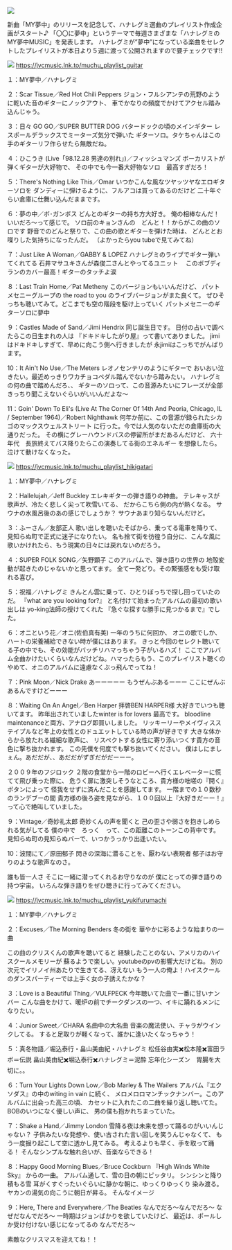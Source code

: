![](https://i0.wp.com/hanaregumi.mond.jp/wp/wp-content/uploads/2023/12/%E3%83%A1%E3%82%A4%E3%83%B3%E3%83%90%E3%83%8A%E3%83%BC%E6%9C%80%E7%B5%82%E7%A8%BF.jpeg?w=600)

新曲「MY夢中」のリリースを記念して、ハナレグミ選曲のプレイリスト作成企画がスタート♪
「〇〇に夢中」というテーマで毎週さまざまな「ハナレグミのMY夢中MUSIC」を発表します。
ハナレグミが”夢中”になっている楽曲をセレクトしたプレイリストが本日より５週に渡って公開されますので要チェックです!!

![](https://i0.wp.com/www.hanaregumi.jp/playlist_CP/img/title_20231201.png?w=600)
https://jvcmusic.lnk.to/muchu_playlist_guitar

１：MY夢中／ハナレグミ

２：Scar Tissue／Red Hot Chili Peppers
ジョン・フルシアンテの荒野のように乾いた音のギターにノックアウト、
車でかなりの頻度でかけてアクセル踏み込んじゃう。

３：日々 GO GO／SUPER BUTTER DOG
バタードックの頃のメインギター
レスポールデラックスでミーターズ気分で弾いた
ギターソロ。タケちゃんはこの手のギターリフ作らせたら無敵だね。

４：ひこうき (Live「98.12.28 男達の別れ」)／フィッシュマンズ
ボーカリストが弾くギターが大好物で、
その中でも今一番大好物なソロ　最高すぎだろ！

５：There's Nothing Like This／Omar
いつかこんな風なツヤッツヤなエロギターソロを
ダンディーに弾けるように、フルアコは買ってあるのだけど
二十年ぐらい倉庫に仕舞い込んだままです。

６：夢の中／ボ･ガンボス
どんとのギターの持ち方大好き。
俺の相棒なんだ！いいだろ〜って感じで。
ソロ前のキョンさんの　どんと！！からがこの曲のソロです
野音でのどんと祭りで、この曲の歌とギターを弾けた時は、
どんととお喋りした気持ちになったんだ。
（よかったらyou tubeで見てみてね）

７：Just Like A Woman／GABBY & LOPEZ
ハナレグミのライブでギター弾いてくれてる
石井マサユキさんが森俊二さんとやってるユニット　
このボブディランのカバー最高！ギターのタッチよ涙

８：Last Train Home／Pat Metheny
このバージョンもいいんだけど、
パットメセニーグループの
the road to you のライブバージョンがまた良くて。
ぜひそっちも聴いてみて。どこまでも空の階段を駆け上っていく
パットメセニーのギターソロに夢中

９：Castles Made of Sand／Jimi Hendrix
同じ誕生日です。
日付の占いで調べたらこの日生まれの人は
『ドキドキしたがり屋』って書いてありました。
jimiはドキドキしすぎて、早めに向こう側へ行きましたが
永jimiはこっちでがんばります。

10：It Ain't No Use／The Meters
レオノセンテリのようにギターで
おいおい泣きたい。最近めっきりワカチョコペダル踏んでないから踏みたい。
ハナレグミの何の曲で踏めんだろ、、
ギターのソロって、この音源みたいにフレーズが全部きっちり聞こえないぐらいがいいんだよな〜

11：Goin' Down To Eli's (Live At The Corner Of 14th And Peoria, Chicago, IL / September 1964)／Robert Nighthawk
何年か前に、この音源が録られたシカゴのマックスウェルストリート
に行った。今では人気のないただの倉庫街の大通りだった。
その横にグレーハウンドバスの停留所がまだあるんだけど、
六十年代　長旅終えてバス降りたらこの演奏してる街のエネルギー
を想像したら。泣けて動けなくなった。

![](https://i0.wp.com/www.hanaregumi.jp/playlist_CP/img/title_20231208.png?w=600)
https://jvcmusic.lnk.to/muchu_playlist_hikigatari

１：MY夢中／ハナレグミ

２：Hallelujah／Jeff Buckley
エレキギターの弾き語りの神曲。
テレキャスが歌声が、冷たく悲しく尖って吹雪いてる、
だからこちら側の内が熱くなる。
サウナの水風呂後のあの感じでしょうか？
サウナあまり知らないんだけど。

３：ふーさん／友部正人
歌い出しを聴いたそばから、乗ってる電車を降りて、
見知らぬ町で正式に迷子になりたい。
名も捨て街を彷徨う自分に、こんな風に歌いかけれたら、もう現実の日々には戻れないのだろう。

４：SUPER FOLK SONG／矢野顕子
このアルバムで、弾き語りの世界の
地殻変動が起きたのじゃないかと思ってます。
全て一発どり。その緊張感をも受け取れる喜び。

５：祝福／ハナレグミ
きんとん雲に乗って、ひとりぼっちで探し回っていたのだ。
『what are you looking for?』
と名付けて始まったアルバムの最初の歌い出しは
yo-king法師の授けてくれた
『急ぐな探すな勝手に見つかるまで』でした。

６：オニという花／オニ(佐伯真有美)
一年のうちに何回か、
オニの歌でしか、ハートの栄養補給できない時が僕にはあります。
きっと今回のセレクト聴いてる子の中でも、その効能がバッチリハマっちゃう子がいるハズ！
ここでアルバム全曲かけたいくらいなんだけどね。ハマったらもう、このプレイリスト聴くのやめて、オニのアルバムに遠慮なくぶっ飛んでってね！

７：Pink Moon／Nick Drake
あーーーーー
もうぜんぶあるーーー
ここにぜんぶあるんですけどーーー

８：Waiting On An Angel／Ben Harper
拝啓BEN HARPER様
大好きでいつも聴いてます。
昨年出されていましたwinter is for lovers 最高です。
bloodline maintenanceと両方、アナログ即買いしました。
リッキーリーやメイヴィスステイプルなど年上の女性とのドュエットしている時の声が好きです
大きな体からから放たれる繊細な歌声に、
リスペクトする女性に寄り添いつくす貴方の音色に撃ち抜かれます。
この先僕を何度でも撃ち抜いてください。
僕はしにましぇん。あだだが、、あだだがずぎだがだーーー。

２００９年のフジロック
２階の食堂から一階のロビーへ行くエレベーターに慌てて飛び乗った際に、
危うく扉に激突しそうなところ、貴方様の咄嗟の『開く』ボタンによって
怪我をせずに済んだことを感謝してます。
一階までの１０数秒のランデブーの間
貴方様の後ろ姿を見ながら、１００回以上『大好きだーー！』　って心で絶叫していました。

９：Vintage／奇妙礼太郎
奇妙くんの声を聞くと
己の歪さや弱さを抱きしめられる気がしてる
僕の中で　ろっく　って、この距離このトーンこの背中です。
見知らぬ町の見知らぬバーで、いつかうっかり出逢いたい。

10：波間にて／原田郁子
閃きの深海に潜ることを、厭わない表現者
郁子はお守りのような歌声なのさ。

誰も皆一人さ
そこに一緒に潜ってくれるお守りなのが
僕にとっての弾き語りの持つ宇宙。
いろんな弾き語りをぜひ聴きに行ってみてください。

![](https://i0.wp.com/www.hanaregumi.jp/playlist_CP/img/title_20231215.png?w=600)
https://jvcmusic.lnk.to/muchu_playlist_yukifurumachi

１：MY夢中／ハナレグミ

２：Excuses／The Morning Benders
冬の街を
華やかに彩るような始まりの一曲

この曲のクリスくんの歌声を聴いてると
経験したことのない、アメリカのハイスクールメモリーが
蘇るようで楽しい。youtubeのpvの影響大だけどね。
別の次元でイリノイ州あたりで生きてる、冴えない
もう一人の俺よ！ハイスクールのダンスパーティーでは上手く女の子誘えたかな？

３：Love is a Beautiful Thing／VULFPECK
今年聴いてた曲で一番に甘いナンバー
こんな曲をかけて、暖炉の前でチークダンスの一つ、イキに踊れるメンになりたい。

４：Junior Sweet／CHARA
名曲中の大名曲
音楽の魔法使い、チャラがウインクしてる。
すると足取りが軽くなって、誰かに逢いたくなっちゃう！

５：真冬物語／堀込泰行・畠山美由紀・ハナレグミ
松任谷由実✖️松本隆✖️富田ラボ＝伝説
畠山美由紀✖️堀込泰行✖️ハナレグミ＝泥酔
忘年化シーズン　胃腸を大切に。。

６：Turn Your Lights Down Low／Bob Marley & The Wailers
アルバム『エクソダス』の中のwiting in vain に続く、
メロメロロマンチックナンバー。このアルバムに出会った高三の頃、
カセットに入れたこの二曲を繰り返し聴いてた。BOBのいつになく優しい声に、
男の僕も抱かれちまっていた。

７：Shake a Hand／Jimmy London
雪降る夜は未来を想って踊るのがいいんじゃない？
子供みたいな発想や、使い古された言い回しを笑うんじゃなくて、
もう一度掘り起こして空に透かし見てみる。
考えるよりも早く、手を取って踊る！
そんなシンプルな触れ合いが、音楽ならできる！

８：Happy Good Morning Blues／Bruce Cockburn
『High Winds White Sky』 からの一曲。
アルバム通して、雪の日の朝にピッタリ。
シンシンと降り積もる雪
耳がくすぐったいぐらいに静かな朝に、ゆっくりゆっくり
染み渡る。
ヤカンの湯気の向こうに朝日が昇る。
そんなイメージ

９：Here, There and Everywhere／The Beatles
なんでだろ〜なんでだろ〜
なぜだなんでだろ〜
一時期はジョンばかりを欲していたけど、
最近は、ポールしか受け付けない感じになってるの
なんでだろ〜


素敵なクリスマスを迎えてね！！